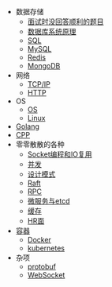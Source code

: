 * 数据存储
  * [面试时没回答顺利的题目](datastorage/面试题/面试题.md)
  * [数据库系统原理](datastorage/数据库系统原理/数据库系统原理.md)
  * [SQL](datastorage/SQL及MySQL/SQL/SQL.md)
  * [MySQL](datastorage/SQL及MySQL/MySQL/MySQL.md)
  * [Redis](datastorage/redis/redis.md)
  * [MongoDB](datastorage/MongoDB/MongoDB.md)
* 网络
  * [TCP/IP](network/tcp-ip/README.md)
  * [HTTP](network/http/README.md)
* OS
  * [OS](OS/OS/README.md)
  * [Linux](OS/Linux/README.md)
* [Golang](golang/README.md)
* [CPP](cpp/README.md)
* 零零散散的各种
  * [Socket编程和IO复用](零零散散的各种/Socket编程和IO复用/Socket编程和IO复用.md)
  * [并发](零零散散的各种/并发/并发.md)
  * [设计模式](零零散散的各种/设计模式/设计模式.md)
  * [Raft](零零散散的各种/Raft/Raft.md)
  * [RPC](零零散散的各种/RPC/RPC.md)
  * [微服务与etcd](零零散散的各种/微服务与etcd/微服务与etcd.md)
  * [缓存](零零散散的各种/缓存/缓存.md)
  * [HR面](零零散散的各种/HR面/HR面.md)
* [容器](container/README.md)
  * [Docker](container/docker/README.md)
  * [kubernetes](container/kubernetes/README.md)
* 杂项
  * [protobuf](sundry/protobuf/README.md)
  * [WebSocket](sundry/WebSocket/README.md)
